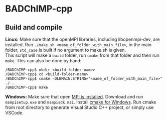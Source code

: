 # BADChIMP-cpp
## Build and compile 
**Linux:** Make sure that the openMPI libraries, including libopenmpi-dev, are installed. Run `./make.sh <name_of_folder_with_main_file>`, in the main folder, `std_case` is built if no argument to make.sh is given.  
This script will make a ```build``` folder, run ```cmake``` from that folder and then run ```make```. This can also be done by hand:
```shell
/BADChIMP-cpp$ mkdir <build-folder-name>
/BADChIMP-cpp$ cd <build-folder-name>
/BADChIMP-cpp$ cmake -DLBMAIN:STRING="<name_of_folder_with_main_file>" ./..
/BADChIMP-cpp$ make
``` 

**Windows:** Make sure that open [MPI is installed](https://docs.microsoft.com/en-us/archive/blogs/windowshpc/how-to-compile-and-run-a-simple-ms-mpi-program). Download and run `msmpisetup.exe` and `msmpisdk.msi`.  Install [cmake for Windows](https://cmake.org/). Run cmake from root directory to generate Visual Studio C++ project, or simply use VSCode.

